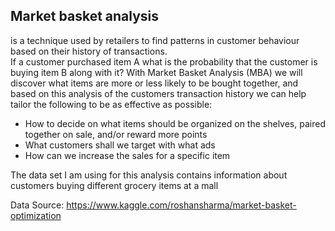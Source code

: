 ## Market basket analysis <br />
is a technique used by retailers to find patterns in customer behaviour based on their history of transactions. <br />
If a customer purchased item A what is the probability that the customer is buying item B along with it?
With Market Basket Analysis (MBA) we will discover what items are more or less likely to be bought together, and based on this analysis of the customers transaction history we can help tailor the following to be as effective as possible: <br />
* How to decide on what items should be organized on the shelves, paired together on sale, and/or reward more points <br />
* What customers shall we target with what ads <br />
* How can we increase the sales for a specific item <br />

The data set I am using for this analysis contains information about customers buying different grocery items at a mall <br />

Data Source: https://www.kaggle.com/roshansharma/market-basket-optimization
